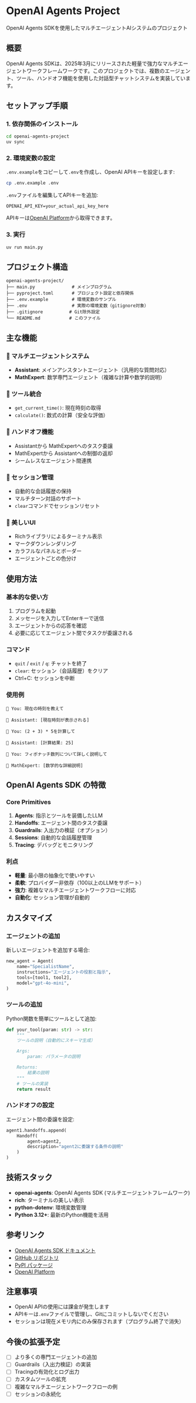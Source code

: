 # OpenAI Agents Project

OpenAI Agents SDKを使用したマルチエージェントAIシステムのプロジェクト

## 概要

OpenAI Agents SDKは、2025年3月にリリースされた軽量で強力なマルチエージェントワークフレームワークです。このプロジェクトでは、複数のエージェント、ツール、ハンドオフ機能を使用した対話型チャットシステムを実装しています。

## セットアップ手順

### 1. 依存関係のインストール

```bash
cd openai-agents-project
uv sync
```

### 2. 環境変数の設定

`.env.example`をコピーして`.env`を作成し、OpenAI APIキーを設定します:

```bash
cp .env.example .env
```

`.env`ファイルを編集してAPIキーを追加:

```
OPENAI_API_KEY=your_actual_api_key_here
```

APIキーは[OpenAI Platform](https://platform.openai.com/api-keys)から取得できます。

### 3. 実行

```bash
uv run main.py
```

## プロジェクト構造

```
openai-agents-project/
├── main.py              # メインプログラム
├── pyproject.toml       # プロジェクト設定と依存関係
├── .env.example         # 環境変数のサンプル
├── .env                 # 実際の環境変数（gitignore対象）
├── .gitignore          # Git除外設定
└── README.md           # このファイル
```

## 主な機能

### 🤖 マルチエージェントシステム
- **Assistant**: メインアシスタントエージェント（汎用的な質問対応）
- **MathExpert**: 数学専門エージェント（複雑な計算や数学的説明）

### 🔧 ツール統合
- `get_current_time()`: 現在時刻の取得
- `calculate()`: 数式の計算（安全な評価）

### 🔄 ハンドオフ機能
- Assistantから MathExpertへのタスク委譲
- MathExpertから Assistantへの制御の返却
- シームレスなエージェント間連携

### 💬 セッション管理
- 自動的な会話履歴の保持
- マルチターン対話のサポート
- `clear`コマンドでセッションリセット

### 🎨 美しいUI
- Richライブラリによるターミナル表示
- マークダウンレンダリング
- カラフルなパネルとボーダー
- エージェントごとの色分け

## 使用方法

### 基本的な使い方

1. プログラムを起動
2. メッセージを入力してEnterキーで送信
3. エージェントからの応答を確認
4. 必要に応じてエージェント間でタスクが委譲される

### コマンド

- `quit` / `exit` / `q`: チャットを終了
- `clear`: セッション（会話履歴）をクリア
- Ctrl+C: セッションを中断

### 使用例

```
👤 You: 現在の時刻を教えて

🤖 Assistant: [現在時刻が表示される]

👤 You: (2 + 3) * 5を計算して

🤖 Assistant: [計算結果: 25]

👤 You: フィボナッチ数列について詳しく説明して

🤖 MathExpert: [数学的な詳細説明]
```

## OpenAI Agents SDK の特徴

### Core Primitives

1. **Agents**: 指示とツールを装備したLLM
2. **Handoffs**: エージェント間のタスク委譲
3. **Guardrails**: 入出力の検証（オプション）
4. **Sessions**: 自動的な会話履歴管理
5. **Tracing**: デバッグとモニタリング

### 利点

- **軽量**: 最小限の抽象化で使いやすい
- **柔軟**: プロバイダー非依存（100以上のLLMをサポート）
- **強力**: 複雑なマルチエージェントワークフローに対応
- **自動化**: セッション管理が自動的

## カスタマイズ

### エージェントの追加

新しいエージェントを追加する場合:

```python
new_agent = Agent(
    name="SpecialistName",
    instructions="エージェントの役割と指示",
    tools=[tool1, tool2],
    model="gpt-4o-mini",
)
```

### ツールの追加

Python関数を簡単にツールとして追加:

```python
def your_tool(param: str) -> str:
    """
    ツールの説明（自動的にスキーマ生成）

    Args:
        param: パラメータの説明

    Returns:
        結果の説明
    """
    # ツールの実装
    return result
```

### ハンドオフの設定

エージェント間の委譲を設定:

```python
agent1.handoffs.append(
    Handoff(
        agent=agent2,
        description="agent2に委譲する条件の説明"
    )
)
```

## 技術スタック

- **openai-agents**: OpenAI Agents SDK (マルチエージェントフレームワーク)
- **rich**: ターミナルの美しい表示
- **python-dotenv**: 環境変数管理
- **Python 3.12+**: 最新のPython機能を活用

## 参考リンク

- [OpenAI Agents SDK ドキュメント](https://openai.github.io/openai-agents-python/)
- [GitHub リポジトリ](https://github.com/openai/openai-agents-python)
- [PyPI パッケージ](https://pypi.org/project/openai-agents/)
- [OpenAI Platform](https://platform.openai.com/)

## 注意事項

- OpenAI APIの使用には課金が発生します
- APIキーは`.env`ファイルで管理し、Gitにコミットしないでください
- セッションは現在メモリ内にのみ保存されます（プログラム終了で消失）

## 今後の拡張予定

- [ ] より多くの専門エージェントの追加
- [ ] Guardrails（入出力検証）の実装
- [ ] Tracingの有効化とログ出力
- [ ] カスタムツールの拡充
- [ ] 複雑なマルチエージェントワークフローの例
- [ ] セッションの永続化
